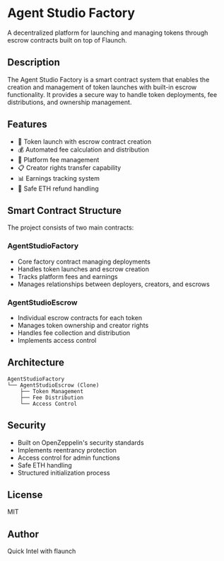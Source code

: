 # Agent Studio Factory

A decentralized platform for launching and managing tokens through escrow contracts built on top of Flaunch.

## Description

The Agent Studio Factory is a smart contract system that enables the creation and management of token launches with built-in escrow functionality. It provides a secure way to handle token deployments, fee distributions, and ownership management.

## Features

- 🚀 Token launch with escrow contract creation
- 💰 Automated fee calculation and distribution
- 🔄 Platform fee management
- 📋 Creator rights transfer capability
- 📊 Earnings tracking system
- 💸 Safe ETH refund handling

## Smart Contract Structure

The project consists of two main contracts:

### AgentStudioFactory
- Core factory contract managing deployments
- Handles token launches and escrow creation
- Tracks platform fees and earnings
- Manages relationships between deployers, creators, and escrows

### AgentStudioEscrow
- Individual escrow contracts for each token
- Manages token ownership and creator rights
- Handles fee collection and distribution
- Implements access control

## Architecture

```
AgentStudioFactory
└── AgentStudioEscrow (Clone)
    ├── Token Management
    ├── Fee Distribution
    └── Access Control
```

## Security

- Built on OpenZeppelin's security standards
- Implements reentrancy protection
- Access control for admin functions
- Safe ETH handling
- Structured initialization process

## License

MIT

## Author

Quick Intel with flaunch
